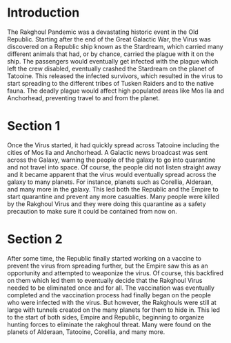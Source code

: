 # Introduction
The Rakghoul Pandemic was a devastating historic event in the Old Republic.
Starting after the end of the Great Galactic War, the Virus was discovered on a Republic ship known as the Stardream, which carried many different animals that had, or by chance, carried the plague with it on the ship.
The passengers would eventually get infected with the plague which left the crew disabled, eventually crashed the Stardream on the planet of Tatooine.
This released the infected survivors, which resulted in the virus to start spreading to the different tribes of Tusken Raiders and to the native fauna.
The deadly plague would affect high populated areas like Mos Ila and Anchorhead, preventing travel to and from the planet.

# Section 1
Once the Virus started, it had quickly spread across Tatooine including the cities of Mos Ila and Anchorhead.
A Galactic news broadcast was sent across the Galaxy, warning the people of the galaxy to go into quarantine and not travel into space.
Of course, the people did not listen straight away and it became apparent that the virus would eventually spread across the galaxy to many planets.
For instance, planets such as Corellia, Alderaan, and many more in the galaxy.
This led both the Republic and the Empire to start quarantine and prevent any more casualties.
Many people were killed by the Rakghoul Virus and they were doing this quarantine as a safety precaution to make sure it could be contained from now on.



# Section 2
After some time, the Republic finally started working on a vaccine to prevent the virus from spreading further, but the Empire saw this as an opportunity and attempted to weaponize the virus.
Of course, this backfired on them which led them to eventually decide that the Rakghoul Virus needed to be eliminated once and for all.
The vaccination was eventually completed and the vaccination process had finally began on the people who were infected with the virus.
But however, the Rakghouls were still at large with tunnels created on the many planets for them to hide in.
This led to the start of both sides, Empire and Republic, beginning to organize hunting forces to eliminate the rakghoul threat.
Many were found on the planets of Alderaan, Tatooine, Corellia, and many more.